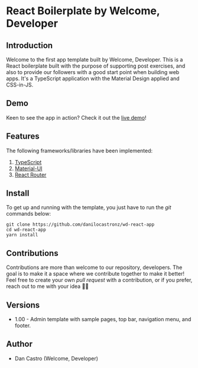 # React Boilerplate by Welcome, Developer

## Introduction
Welcome to the first app template built by Welcome, Developer. This is a React boilerplate built with the purpose of supporting post exercises, and also to provide our followers with a good start point when building web apps. It's a TypeScript application with the Material Design applied and CSS-in-JS.

## Demo
Keen to see the app in action? Check it out the [live demo](https://weldev-react-mui-ts.vercel.app/)!

## Features
The following frameworks/libraries have been implemented:

1. [TypeScript](https://www.typescriptlang.org/)
2. [Material-UI](https://material-ui.com/)
3. [React Router](https://reactrouter.com/)

## Install
To get up and running with the template, you just have to run the *git* commands below:
```
git clone https://github.com/danilocastronz/wd-react-app
cd wd-react-app
yarn install
```

## Contributions
Contributions are more than welcome to our repository, developers. The goal is to make it a space where we contribute together to make it better! Feel free to create your own *pull request* with a contribution, or if you prefer, reach out to me with your idea 🙋‍♂️

## Versions
* 1.00 - Admin template with sample pages, top bar, navigation menu, and footer.

## Author
- Dan Castro (Welcome, Developer)
